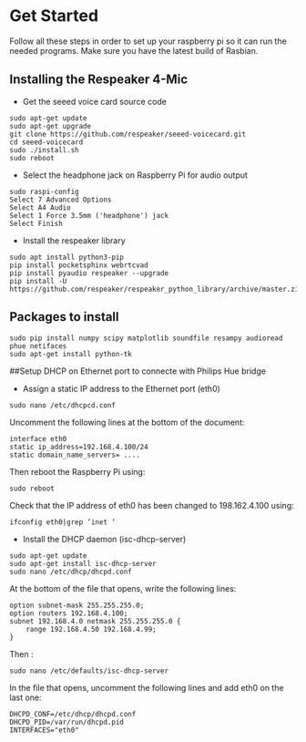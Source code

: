 # Get Started
Follow all these steps in order to set up your raspberry pi so it can run the needed programs. Make sure you have the latest build of Rasbian.

## Installing the Respeaker 4-Mic
- Get the seeed voice card source code
```
sudo apt-get update
sudo apt-get upgrade
git clone https://github.com/respeaker/seeed-voicecard.git
cd seeed-voicecard
sudo ./install.sh
sudo reboot
```
- Select the headphone jack on Raspberry Pi for audio output
```
sudo raspi-config
Select 7 Advanced Options
Select A4 Audio
Select 1 Force 3.5mm ('headphone') jack
Select Finish
```
- Install the respeaker library
```
sudo apt install python3-pip
pip install pocketsphinx webrtcvad
pip install pyaudio respeaker --upgrade
pip install -U https://github.com/respeaker/respeaker_python_library/archive/master.zip
```
## Packages to install
```
sudo pip install numpy scipy matplotlib soundfile resampy audioread phue netifaces
sudo apt-get install python-tk
```
##Setup DHCP on Ethernet port to connecte with Philips Hue bridge
- Assign a static IP address to the Ethernet port (eth0)
```
sudo nano /etc/dhcpcd.conf
```
Uncomment the following lines at the bottom of the document:
```
interface eth0
static ip_address=192.168.4.100/24
static domain_name_servers= ....
```
Then reboot the Raspberry Pi using:
```
sudo reboot
```
Check that the IP address of eth0 has been changed to 198.162.4.100 using:
```
ifconfig eth0|grep ‘inet ‘
```
- Install the DHCP daemon (isc-dhcp-server)
```
sudo apt-get update
sudo apt-get install isc-dhcp-server
sudo nano /etc/dhcp/dhcpd.conf
```
At the bottom of the file that opens, write the following lines:
```
option subnet-mask 255.255.255.0;
option routers 192.168.4.100;
subnet 192.168.4.0 netmask 255.255.255.0 {
	range 192.168.4.50 192.168.4.99;
}
```
Then : 
```
sudo nano /etc/defaults/isc-dhcp-server
```
In the file that opens, uncomment the following lines and add eth0 on the last one:
```
DHCPD_CONF=/etc/dhcp/dhcpd.conf
DHCPD_PID=/var/run/dhcpd.pid
INTERFACES="eth0"
```